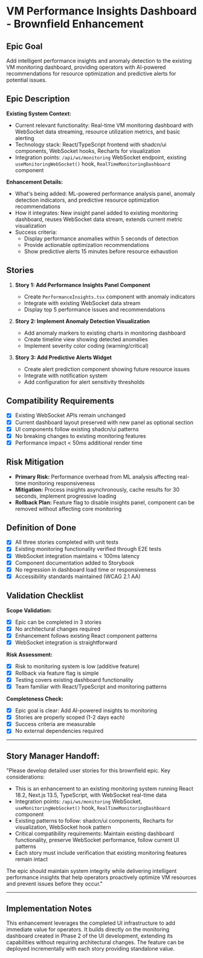 # VM Performance Insights Dashboard - Brownfield Enhancement

## Epic Goal

Add intelligent performance insights and anomaly detection to the existing VM monitoring dashboard, providing operators with AI-powered recommendations for resource optimization and predictive alerts for potential issues.

## Epic Description

**Existing System Context:**

- Current relevant functionality: Real-time VM monitoring dashboard with WebSocket data streaming, resource utilization metrics, and basic alerting
- Technology stack: React/TypeScript frontend with shadcn/ui components, WebSocket hooks, Recharts for visualization
- Integration points: `/api/ws/monitoring` WebSocket endpoint, existing `useMonitoringWebSocket()` hook, `RealTimeMonitoringDashboard` component

**Enhancement Details:**

- What's being added: ML-powered performance analysis panel, anomaly detection indicators, and predictive resource optimization recommendations
- How it integrates: New insight panel added to existing monitoring dashboard, reuses WebSocket data stream, extends current metric visualization
- Success criteria: 
  - Display performance anomalies within 5 seconds of detection
  - Provide actionable optimization recommendations
  - Show predictive alerts 15 minutes before resource exhaustion

## Stories

1. **Story 1: Add Performance Insights Panel Component**
   - Create `PerformanceInsights.tsx` component with anomaly indicators
   - Integrate with existing WebSocket data stream
   - Display top 5 performance issues and recommendations

2. **Story 2: Implement Anomaly Detection Visualization**
   - Add anomaly markers to existing charts in monitoring dashboard
   - Create timeline view showing detected anomalies
   - Implement severity color coding (warning/critical)

3. **Story 3: Add Predictive Alerts Widget**
   - Create alert prediction component showing future resource issues
   - Integrate with notification system
   - Add configuration for alert sensitivity thresholds

## Compatibility Requirements

- [x] Existing WebSocket APIs remain unchanged
- [x] Current dashboard layout preserved with new panel as optional section
- [x] UI components follow existing shadcn/ui patterns
- [x] No breaking changes to existing monitoring features
- [x] Performance impact < 50ms additional render time

## Risk Mitigation

- **Primary Risk:** Performance overhead from ML analysis affecting real-time monitoring responsiveness
- **Mitigation:** Process insights asynchronously, cache results for 30 seconds, implement progressive loading
- **Rollback Plan:** Feature flag to disable insights panel, component can be removed without affecting core monitoring

## Definition of Done

- [x] All three stories completed with unit tests
- [x] Existing monitoring functionality verified through E2E tests
- [x] WebSocket integration maintains < 100ms latency
- [x] Component documentation added to Storybook
- [x] No regression in dashboard load time or responsiveness
- [x] Accessibility standards maintained (WCAG 2.1 AA)

## Validation Checklist

**Scope Validation:**
- [x] Epic can be completed in 3 stories
- [x] No architectural changes required
- [x] Enhancement follows existing React component patterns
- [x] WebSocket integration is straightforward

**Risk Assessment:**
- [x] Risk to monitoring system is low (additive feature)
- [x] Rollback via feature flag is simple
- [x] Testing covers existing dashboard functionality
- [x] Team familiar with React/TypeScript and monitoring patterns

**Completeness Check:**
- [x] Epic goal is clear: Add AI-powered insights to monitoring
- [x] Stories are properly scoped (1-2 days each)
- [x] Success criteria are measurable
- [x] No external dependencies required

---

## Story Manager Handoff:

"Please develop detailed user stories for this brownfield epic. Key considerations:

- This is an enhancement to an existing monitoring system running React 18.2, Next.js 13.5, TypeScript, with WebSocket real-time data
- Integration points: `/api/ws/monitoring` WebSocket, `useMonitoringWebSocket()` hook, `RealTimeMonitoringDashboard` component
- Existing patterns to follow: shadcn/ui components, Recharts for visualization, WebSocket hook pattern
- Critical compatibility requirements: Maintain existing dashboard functionality, preserve WebSocket performance, follow current UI patterns
- Each story must include verification that existing monitoring features remain intact

The epic should maintain system integrity while delivering intelligent performance insights that help operators proactively optimize VM resources and prevent issues before they occur."

---

## Implementation Notes

This enhancement leverages the completed UI infrastructure to add immediate value for operators. It builds directly on the monitoring dashboard created in Phase 2 of the UI development, extending its capabilities without requiring architectural changes. The feature can be deployed incrementally with each story providing standalone value.